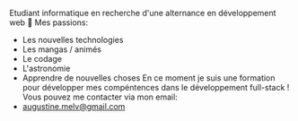 Etudiant informatique en recherche d'une alternance en développement web
💞️ Mes passions:
  - Les nouvelles technologies
  - Les mangas / animés
  - Le codage
  - L'astronomie
  - Apprendre de nouvelles choses
En ce moment je suis une formation pour développer mes compéntences dans le développement full-stack !
Vous pouvez me contacter via mon email:
  - augustine.melv@gmail.com
<!---
Melvunx/Melvunx is a ✨ special ✨ repository because its `README.md` (this file) appears on your GitHub profile.
You can click the Preview link to take a look at your changes.
--->
